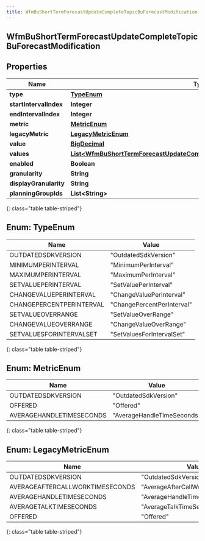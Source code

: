 ```yaml
---
title: WfmBuShortTermForecastUpdateCompleteTopicBuForecastModification
---
```


## WfmBuShortTermForecastUpdateCompleteTopicBuForecastModification

## Properties

| Name                   | Type                                                                                                                                                                                         | Description | Notes      |
| ---------------------- | -------------------------------------------------------------------------------------------------------------------------------------------------------------------------------------------- | ----------- | ---------- |
| **type**               | [**TypeEnum**](#TypeEnum)<!---->                                                                                                                                                             |             | [optional] |
| **startIntervalIndex** | <!----><!---->**Integer**<!---->                                                                                                                                                             |             | [optional] |
| **endIntervalIndex**   | <!----><!---->**Integer**<!---->                                                                                                                                                             |             | [optional] |
| **metric**             | [**MetricEnum**](#MetricEnum)<!---->                                                                                                                                                         |             | [optional] |
| **legacyMetric**       | [**LegacyMetricEnum**](#LegacyMetricEnum)<!---->                                                                                                                                             |             | [optional] |
| **value**              | <!----><!---->[**BigDecimal**](BigDecimal.md)<!---->                                                                                                                                         |             | [optional] |
| **values**             | <!----><!---->[**List&lt;WfmBuShortTermForecastUpdateCompleteTopicModificationIntervalOffsetValue&gt;**](WfmBuShortTermForecastUpdateCompleteTopicModificationIntervalOffsetValue.md)<!----> |             | [optional] |
| **enabled**            | <!----><!---->**Boolean**<!---->                                                                                                                                                             |             | [optional] |
| **granularity**        | <!----><!---->**String**<!---->                                                                                                                                                              |             | [optional] |
| **displayGranularity** | <!----><!---->**String**<!---->                                                                                                                                                              |             | [optional] |
| **planningGroupIds**   | <!----><!---->**List&lt;String&gt;**<!---->                                                                                                                                                  |             | [optional] |

{: class="table table-striped"}

<a name="TypeEnum"></a>

## Enum: TypeEnum

| Name                     | Value                                |
| ------------------------ | ------------------------------------ |
| OUTDATEDSDKVERSION       | &quot;OutdatedSdkVersion&quot;       |
| MINIMUMPERINTERVAL       | &quot;MinimumPerInterval&quot;       |
| MAXIMUMPERINTERVAL       | &quot;MaximumPerInterval&quot;       |
| SETVALUEPERINTERVAL      | &quot;SetValuePerInterval&quot;      |
| CHANGEVALUEPERINTERVAL   | &quot;ChangeValuePerInterval&quot;   |
| CHANGEPERCENTPERINTERVAL | &quot;ChangePercentPerInterval&quot; |
| SETVALUEOVERRANGE        | &quot;SetValueOverRange&quot;        |
| CHANGEVALUEOVERRANGE     | &quot;ChangeValueOverRange&quot;     |
| SETVALUESFORINTERVALSET  | &quot;SetValuesForIntervalSet&quot;  |

{: class="table table-striped"}

<a name="MetricEnum"></a>

## Enum: MetricEnum

| Name                     | Value                                |
| ------------------------ | ------------------------------------ |
| OUTDATEDSDKVERSION       | &quot;OutdatedSdkVersion&quot;       |
| OFFERED                  | &quot;Offered&quot;                  |
| AVERAGEHANDLETIMESECONDS | &quot;AverageHandleTimeSeconds&quot; |

{: class="table table-striped"}

<a name="LegacyMetricEnum"></a>

## Enum: LegacyMetricEnum

| Name                            | Value                                       |
| ------------------------------- | ------------------------------------------- |
| OUTDATEDSDKVERSION              | &quot;OutdatedSdkVersion&quot;              |
| AVERAGEAFTERCALLWORKTIMESECONDS | &quot;AverageAfterCallWorkTimeSeconds&quot; |
| AVERAGEHANDLETIMESECONDS        | &quot;AverageHandleTimeSeconds&quot;        |
| AVERAGETALKTIMESECONDS          | &quot;AverageTalkTimeSeconds&quot;          |
| OFFERED                         | &quot;Offered&quot;                         |

{: class="table table-striped"}
